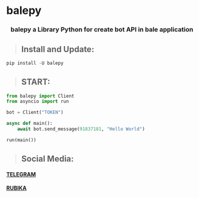 # balepy

<h3 align="center"> balepy a Library Python for create bot API in bale application </h3>

> ## Install and Update:
```python
pip install -U balepy
```

> ## START:
```python
from balepy import Client
from asyncio import run

bot = Client("TOKEN")

async def main():
    await bot.send_message(91837181, "Hello World")

run(main())
```

> ## Social Media:
#### <a href="https://t.me/TheCommit">TELEGRAM</a>
#### <a href="https://rubika.ir/TheBalepy">RUBIKA</a>
